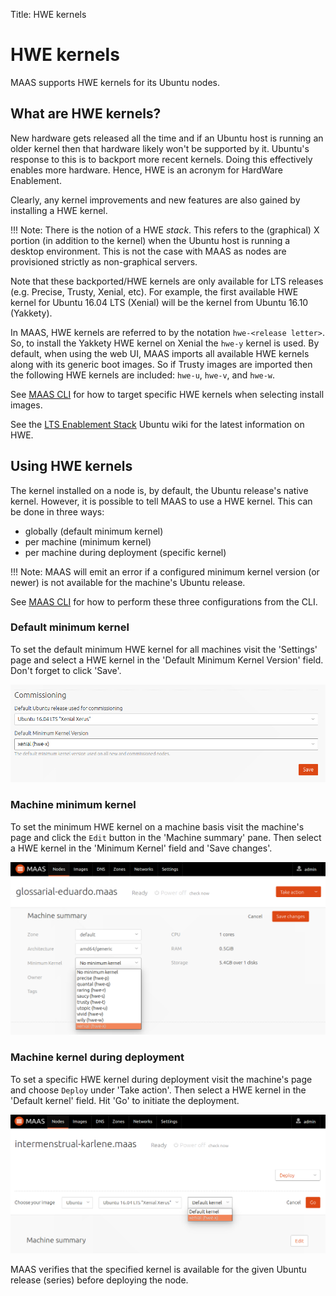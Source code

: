 Title: HWE kernels


# HWE kernels

MAAS supports HWE kernels for its Ubuntu nodes.


## What are HWE kernels?

New hardware gets released all the time and if an Ubuntu host is running an
older kernel then that hardware likely won't be supported by it. Ubuntu's
response to this is to backport more recent kernels. Doing this effectively
enables more hardware. Hence, HWE is an acronym for HardWare Enablement.

Clearly, any kernel improvements and new features are also gained by installing
a HWE kernel.

!!! Note: There is the notion of a HWE *stack*. This refers to the (graphical)
X portion (in addition to the kernel) when the Ubuntu host is running a desktop
environment. This is not the case with MAAS as nodes are provisioned strictly
as non-graphical servers.

Note that these backported/HWE kernels are only available for LTS releases
(e.g. Precise, Trusty, Xenial, etc). For example, the first available HWE
kernel for Ubuntu 16.04 LTS (Xenial) will be the kernel from Ubuntu 16.10
(Yakkety). 

In MAAS, HWE kernels are referred to by the notation `hwe-<release letter>`.
So, to install the Yakkety HWE kernel on Xenial the `hwe-y` kernel is used.
By default, when using the web UI, MAAS imports all available HWE kernels along
with its generic boot images. So if Trusty images are imported then the
following HWE kernels are included: `hwe-u`, `hwe-v`, and `hwe-w`.

See [MAAS CLI](./manage-cli-images.html#select-images) for how to target
specific HWE kernels when selecting install images.

See the [LTS Enablement
Stack](https://wiki.ubuntu.com/Kernel/LTSEnablementStack) Ubuntu wiki for
the latest information on HWE.


## Using HWE kernels

The kernel installed on a node is, by default, the Ubuntu release's native
kernel. However, it is possible to tell MAAS to use a HWE kernel. This can be
done in three ways:

- globally (default minimum kernel)
- per machine (minimum kernel)
- per machine during deployment (specific kernel)

!!! Note: MAAS will emit an error if a configured minimum kernel version (or
newer) is not available for the machine's Ubuntu release.

See [MAAS CLI](./manage-cli.html#set-a-default-minimum-kernel) for how to
perform these three configurations from the CLI.

### Default minimum kernel

To set the default minimum HWE kernel for all machines visit the 'Settings' page
and select a HWE kernel in the 'Default Minimum Kernel Version' field. Don't
forget to click 'Save'.

![image](./media/default_min_hwe_kernel.png)

### Machine minimum kernel

To set the minimum HWE kernel on a machine basis visit the machine's page and click
the `Edit` button in the 'Machine summary' pane. Then select a HWE kernel in the
'Minimum Kernel' field and 'Save changes'.

![image](./media/min_hwe_kernel.png)

### Machine kernel during deployment

To set a specific HWE kernel during deployment visit the machine's page and choose
`Deploy` under 'Take action'. Then select a HWE kernel in the 'Default
kernel' field. Hit 'Go' to initiate the deployment.

![image](./media/hwe_kernel.png)

MAAS verifies that the specified kernel is available for the given Ubuntu
release (series) before deploying the node. 
